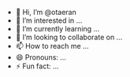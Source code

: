 - 👋 Hi, I’m @otaeran
- 👀 I’m interested in ...
- 🌱 I’m currently learning ...
- 💞️ I’m looking to collaborate on ...
- 📫 How to reach me ...
- 😄 Pronouns: ...
- ⚡ Fun fact: ...

<!---
otaeran/otaeran is a ✨ special ✨ repository because its `README.md` (this file) appears on your GitHub profile.
You can click the Preview link to take a look at your changes.
--->
